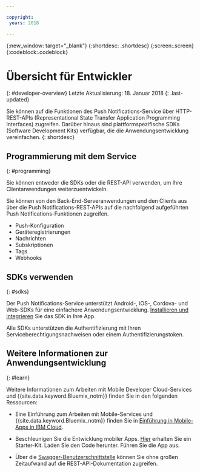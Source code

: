 ```yaml
---

copyright:
 years: 2018

---
```


{:new_window: target="_blank"}
{:shortdesc: .shortdesc}
{:screen:.screen}
{:codeblock:.codeblock}

# Übersicht für Entwickler
{: #developer-overview}
Letzte Aktualisierung: 18. Januar 2018
{: .last-updated}

Sie können auf die Funktionen des Push Notifications-Service über HTTP-REST-APIs (Representational State Transfer Application Programming Interfaces) zugreifen. Darüber hinaus sind plattformspezifische SDKs (Software Development Kits) verfügbar, die die Anwendungsentwicklung vereinfachen.
{: shortdesc}

## Programmierung mit dem Service
{: #programming}

Sie können entweder die SDKs oder die REST-API verwenden, um Ihre Clientanwendungen weiterzuentwickeln.

Sie können von den Back-End-Serveranwendungen und den Clients aus über die Push Notifications-REST-APIs auf die nachfolgend aufgeführten Push Notifications-Funktionen zugreifen.

 - Push-Konfiguration
 - Geräteregistrierungen
 - Nachrichten
 - Subskriptionen
 - Tags
 - Webhooks


## SDKs verwenden
{: #sdks}

Der Push Notifications-Service unterstützt Android-, iOS-, Cordova- und Web-SDKs für eine einfachere Anwendungsentwicklung. [Installieren und integrieren](install-sdk.html) Sie das SDK in Ihre App. 

Alle SDKs unterstützen die Authentifizierung mit Ihren Serviceberechtigungsnachweisen oder einem Authentifizierungstoken.

## Weitere Informationen zur Anwendungsentwicklung
{: #learn}

Weitere Informationen zum Arbeiten mit Mobile Developer Cloud-Services und {{site.data.keyword.Bluemix_notm}} finden Sie in den folgenden Ressourcen:

-   Eine Einführung zum Arbeiten mit Mobile-Services und {{site.data.keyword.Bluemix_notm}} finden Sie in [Einführung in Mobile-Apps in IBM Cloud](/docs/services/mobile/index.html).

-   Beschleunigen Sie die Entwicklung mobiler Apps. [Hier](https://console.bluemix.net/developer/mobile/dashboard) erhalten Sie ein Starter-Kit. Laden Sie den Code herunter. Führen Sie die App aus.

-	Über die [Swagger-Benutzerschnittstelle](https://imfpush.{DomainName}/imfpush/) können Sie ohne großen Zeitaufwand auf die REST-API-Dokumentation zugreifen.
